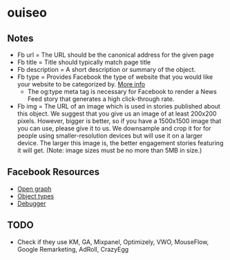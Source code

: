 # ouiseo

## Notes
- Fb url = The URL should be the canonical address for the given page
- Fb title = Title should typically match page title
- Fb description = A short description or summary of the object.
- Fb type = Provides Facebook the type of website that you would like your website to be categorized by. [More info](https://developers.facebook.com/docs/reference/opengraph/object-type/)
    - The og:type meta tag is necessary for Facebook to render a News Feed story that generates a high click-through rate.
- Fb img = The URL of an image which is used in stories published about this object. We suggest that you give us an image of at least 200x200 pixels. However, bigger is better, so if you have a 1500x1500 image that you can use, please give it to us. We downsample and crop it for for people using smaller-resolution devices but will use it on a larger device. The larger this image is, the better engagement stories featuring it will get. (Note: image sizes must be no more than 5MB in size.)

## Facebook Resources
- [Open graph](https://developers.facebook.com/docs/opengraph/)
- [Object types](https://developers.facebook.com/docs/opengraph/creating-object-types/)
- [Debugger](https://developers.facebook.com/tools/debug)

## TODO
- Check if they use KM, GA, Mixpanel, Optimizely, VWO, MouseFlow, Google Remarketing, AdRoll, CrazyEgg